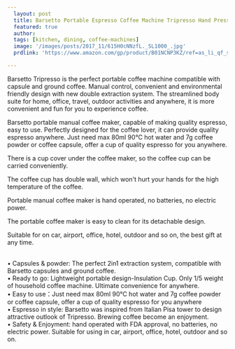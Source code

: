 ```yaml
---
  layout: post
  title: Barsetto Portable Espresso Coffee Machine Tripresso Hand Pressure Mini Coffee Maker Fit for Coffee Capsules & Powder, Black Color
  featured: true
  author: 
  tags: [kitchen, dining, coffee-machines]
  image: '/images/posts/2017_11/615H0cNNzfL._SL1000_.jpg'
  prdlink: 'https://www.amazon.com/gp/product/B01NCNP3KZ/ref=as_li_qf_sp_asin_il_tl?ie=UTF8&tag=ehdwhqkr-20&camp=1789&creative=9325&linkCode=as2&creativeASIN=B01NCNP3KZ&linkId=44db204f9f262e0892ac866b277cb62c'

---
```


Barsetto Tripresso is the perfect portable coffee machine compatible with capsule and ground coffee. Manual control, convenient and environmental friendly design with new double extraction system. The streamlined body suite for home, office, travel, outdoor activities and anywhere, it is more convenient and fun for you to experience coffee.<br>

Barsetto portable manual coffee maker, capable of making quality espresso, easy to use. Perfectly designed for the coffee lover, it can provide quality espresso anywhere. Just need max 80ml 90℃ hot water and 7g coffee powder or coffee capsule, offer a cup of quality espresso for you anywhere.<br>

There is a cup cover under the coffee maker, so the coffee cup can be carried conveniently.<br>

The coffee cup has double wall, which won't hurt your hands for the high temperature of the coffee.<br>

Portable manual coffee maker is hand operated, no batteries, no electric power.<br>

The portable coffee maker is easy to clean for its detachable design.<br>

Suitable for on car, airport, office, hotel, outdoor and so on, the best gift at any time.<br>
<br>



• Capsules & powder: The perfect 2in1 extraction system, compatible with Barsetto capsules and ground coffee.<br>
• Ready to go: Lightweight portable design-Insulation Cup. Only 1/5 weight of household coffee machine. Ultimate convenience for anywhere.<br>
• Easy to use：Just need max 80ml 90℃ hot water and 7g coffee powder or coffee capsule, offer a cup of quality espresso for you anywhere<br>
• Espresso in style: Barsetto was inspired from Italian Pisa tower to design attractive outlook of Tripresso. Brewing coffee become an enjoyment.<br>
• Safety & Enjoyment: hand operated with FDA approval, no batteries, no electric power. Suitable for using in car, airport, office, hotel, outdoor and so on.<br>